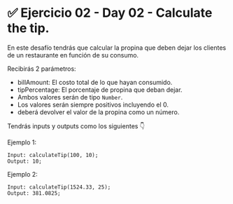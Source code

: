 # ✅ Ejercicio 02 - Day 02 - Calculate the tip.
En este desafío tendrás que calcular la propina que deben dejar los clientes de un restaurante en función de su consumo.

Recibirás 2 parámetros:

- billAmount: El costo total de lo que hayan consumido.
- tipPercentage: El porcentaje de propina que deban dejar.
- Ambos valores serán de tipo `Number`.
- Los valores serán siempre positivos incluyendo el 0.
- deberá devolver el valor de la propina como un número.

Tendrás inputs y outputs como los siguientes 👇

Ejemplo 1:

```
Input: calculateTip(100, 10);
Output: 10;
```

Ejemplo 2:

```
Input: calculateTip(1524.33, 25);
Output: 381.0825;
```

